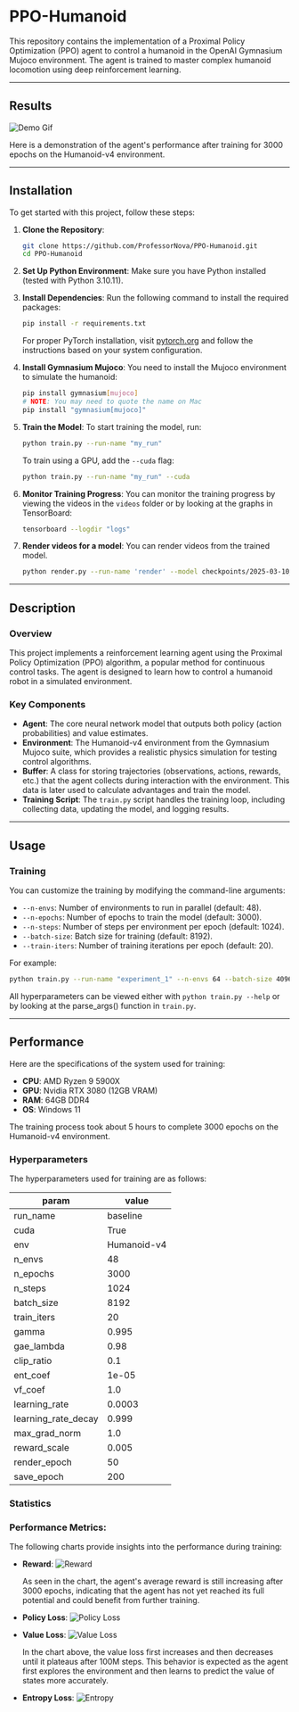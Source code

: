 # PPO-Humanoid

This repository contains the implementation of a Proximal Policy Optimization (PPO) agent to control a humanoid in the
OpenAI Gymnasium Mujoco environment. The agent is trained to master complex humanoid locomotion using deep reinforcement
learning.

---

## Results

![Demo Gif](https://github.com/ProfessorNova/PPO-Humanoid/blob/main/docs/demo.gif)

Here is a demonstration of the agent's performance after training for 3000 epochs on the Humanoid-v4 environment.

---

## Installation

To get started with this project, follow these steps:

1. **Clone the Repository**:
    ```bash
    git clone https://github.com/ProfessorNova/PPO-Humanoid.git
    cd PPO-Humanoid
    ```

2. **Set Up Python Environment**:
   Make sure you have Python installed (tested with Python 3.10.11).

3. **Install Dependencies**:
   Run the following command to install the required packages:
    ```bash
    pip install -r requirements.txt
    ```

   For proper PyTorch installation, visit [pytorch.org](https://pytorch.org/get-started/locally/) and follow the
   instructions based on your system configuration.

4. **Install Gymnasium Mujoco**:
   You need to install the Mujoco environment to simulate the humanoid:
    ```bash
    pip install gymnasium[mujoco]
    # NOTE: You may need to quote the name on Mac
    pip install "gymnasium[mujoco]"
    ```

5. **Train the Model**:
   To start training the model, run:
    ```bash
    python train.py --run-name "my_run"
    ```
   To train using a GPU, add the `--cuda` flag:
    ```bash
    python train.py --run-name "my_run" --cuda
    ```

6. **Monitor Training Progress**:
   You can monitor the training progress by viewing the videos in the `videos` folder or by looking at the graphs in
   TensorBoard:
    ```bash
    tensorboard --logdir "logs"
    ```

7. **Render videos for a model**:
   You can render videos from the trained model.
    ```bash
    python render.py --run-name 'render' --model checkpoints/2025-03-10_21-35-16_run_sim/model.dat --number 100 --seed 3
    ```

---

## Description

### Overview

This project implements a reinforcement learning agent using the Proximal Policy Optimization (PPO) algorithm, a popular
method for continuous control tasks. The agent is designed to learn how to control a humanoid robot in a simulated
environment.

### Key Components

- **Agent**: The core neural network model that outputs both policy (action probabilities) and value estimates.
- **Environment**: The Humanoid-v4 environment from the Gymnasium Mujoco suite, which provides a realistic physics
  simulation for testing control algorithms.
- **Buffer**: A class for storing trajectories (observations, actions, rewards, etc.) that the agent collects during
  interaction with the environment. This data is later used to calculate advantages and train the model.
- **Training Script**: The `train.py` script handles the training loop, including collecting data, updating the model,
  and logging results.

---

## Usage

### Training

You can customize the training by modifying the command-line arguments:

- `--n-envs`: Number of environments to run in parallel (default: 48).
- `--n-epochs`: Number of epochs to train the model (default: 3000).
- `--n-steps`: Number of steps per environment per epoch (default: 1024).
- `--batch-size`: Batch size for training (default: 8192).
- `--train-iters`: Number of training iterations per epoch (default: 20).

For example:

```bash
python train.py --run-name "experiment_1" --n-envs 64 --batch-size 4096 --train-iters 30 --cuda
```

All hyperparameters can be viewed either with `python train.py --help` or by looking at the
parse_args() function in `train.py`.

---

## Performance

Here are the specifications of the system used for training:

- **CPU**: AMD Ryzen 9 5900X
- **GPU**: Nvidia RTX 3080 (12GB VRAM)
- **RAM**: 64GB DDR4
- **OS**: Windows 11

The training process took about 5 hours to complete 3000 epochs on the Humanoid-v4 environment.

### Hyperparameters

The hyperparameters used for training are as follows:

| param               | value       | 
|---------------------|-------------| 
| run_name            | baseline    | 
| cuda                | True        | 
| env                 | Humanoid-v4 |
| n_envs              | 48          |
| n_epochs            | 3000        |
| n_steps             | 1024        |
| batch_size          | 8192        | 
| train_iters         | 20          | 
| gamma               | 0.995       | 
| gae_lambda          | 0.98        |
| clip_ratio          | 0.1         | 
| ent_coef            | 1e-05       |
| vf_coef             | 1.0         |
| learning_rate       | 0.0003      | 
| learning_rate_decay | 0.999       |
| max_grad_norm       | 1.0         | 
| reward_scale        | 0.005       | 
| render_epoch        | 50          |
| save_epoch          | 200         |

### Statistics

### Performance Metrics:

The following charts provide insights into the performance during training:

- **Reward**:
  ![Reward](https://github.com/ProfessorNova/PPO-Humanoid/blob/main/docs/charts_avg_reward.svg)

  As seen in the chart, the agent's average reward is still increasing after 3000 epochs,
  indicating that the agent has not yet reached its full potential and could benefit from further training.

- **Policy Loss**:
  ![Policy Loss](https://github.com/ProfessorNova/PPO-Humanoid/blob/main/docs/losses_policy_loss.svg)

- **Value Loss**:
  ![Value Loss](https://github.com/ProfessorNova/PPO-Humanoid/blob/main/docs/losses_value_loss.svg)

  In the chart above, the value loss first increases and then decreases until it plateaus after 100M steps. This
  behavior is expected as the agent first explores the environment and then learns to predict the value of states more
  accurately.

- **Entropy Loss**:
  ![Entropy](https://github.com/ProfessorNova/PPO-Humanoid/blob/main/docs/losses_entropy.svg)
